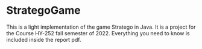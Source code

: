 # StrategoGame
This is a light implementation of the game Stratego in Java. It is a project for the Course HY-252 fall semester of 2022. Everything you need to know is included inside the report pdf.
